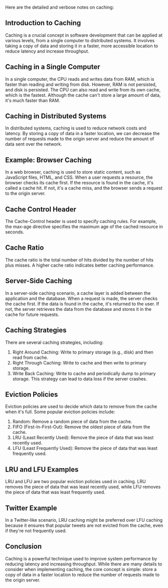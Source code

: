 Here are the detailed and verbose notes on caching:

## Introduction to Caching

Caching is a crucial concept in software development that can be applied at various levels, from a single computer to distributed systems. It involves taking a copy of data and storing it in a faster, more accessible location to reduce latency and increase throughput.

## Caching in a Single Computer

In a single computer, the CPU reads and writes data from RAM, which is faster than reading and writing from disk. However, RAM is not persisted, and disk is persisted. The CPU can also read and write from its own cache, which is the fastest. Although the cache can't store a large amount of data, it's much faster than RAM.

## Caching in Distributed Systems

In distributed systems, caching is used to reduce network costs and latency. By storing a copy of data in a faster location, we can decrease the number of requests made to the origin server and reduce the amount of data sent over the network.

## Example: Browser Caching

In a web browser, caching is used to store static content, such as JavaScript files, HTML, and CSS. When a user requests a resource, the browser checks its cache first. If the resource is found in the cache, it's called a cache hit. If not, it's a cache miss, and the browser sends a request to the origin server.

## Cache Control Header

The Cache-Control header is used to specify caching rules. For example, the max-age directive specifies the maximum age of the cached resource in seconds.

## Cache Ratio

The cache ratio is the total number of hits divided by the number of hits plus misses. A higher cache ratio indicates better caching performance.

## Server-Side Caching

In a server-side caching scenario, a cache layer is added between the application and the database. When a request is made, the server checks the cache first. If the data is found in the cache, it's returned to the user. If not, the server retrieves the data from the database and stores it in the cache for future requests.

## Caching Strategies

There are several caching strategies, including:

1. Right Around Caching: Write to primary storage (e.g., disk) and then read from cache.
2. Right Through Caching: Write to cache and then write to primary storage.
3. Write Back Caching: Write to cache and periodically dump to primary storage. This strategy can lead to data loss if the server crashes.

## Eviction Policies

Eviction policies are used to decide which data to remove from the cache when it's full. Some popular eviction policies include:

1. Random: Remove a random piece of data from the cache.
2. FIFO (First-In-First-Out): Remove the oldest piece of data from the cache.
3. LRU (Least Recently Used): Remove the piece of data that was least recently used.
4. LFU (Least Frequently Used): Remove the piece of data that was least frequently used.

## LRU and LFU Examples

LRU and LFU are two popular eviction policies used in caching. LRU removes the piece of data that was least recently used, while LFU removes the piece of data that was least frequently used.

## Twitter Example

In a Twitter-like scenario, LRU caching might be preferred over LFU caching because it ensures that popular tweets are not evicted from the cache, even if they're not frequently used.

## Conclusion

Caching is a powerful technique used to improve system performance by reducing latency and increasing throughput. While there are many details to consider when implementing caching, the core concept is simple: store a copy of data in a faster location to reduce the number of requests made to the origin server.
